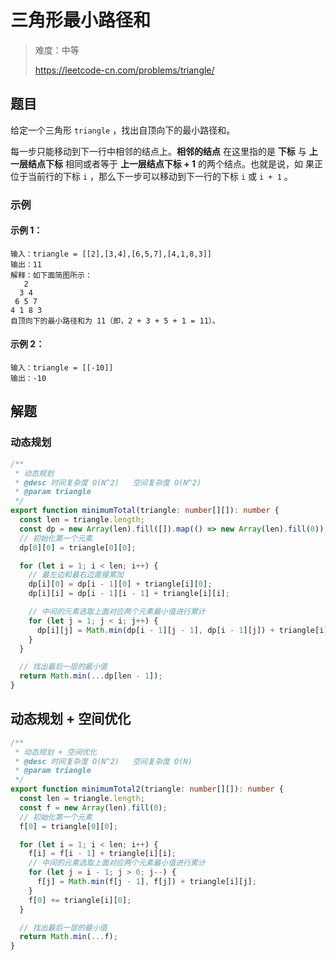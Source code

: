 # 三角形最小路径和

> 难度：中等
>
> https://leetcode-cn.com/problems/triangle/

## 题目

给定一个三角形 `triangle` ，找出自顶向下的最小路径和。

每一步只能移动到下一行中相邻的结点上。**相邻的结点** 在这里指的是 **下标** 与
**上一层结点下标** 相同或者等于 **上一层结点下标 + 1** 的两个结点。也就是说，如
果正位于当前行的下标 `i` ，那么下一步可以移动到下一行的下标 `i` 或 `i + 1` 。

### 示例

#### 示例 1：

```
输入：triangle = [[2],[3,4],[6,5,7],[4,1,8,3]]
输出：11
解释：如下面简图所示：
   2
  3 4
 6 5 7
4 1 8 3
自顶向下的最小路径和为 11（即，2 + 3 + 5 + 1 = 11）。
```

#### 示例 2：

```
输入：triangle = [[-10]]
输出：-10
```

## 解题

### 动态规划

```typescript
/**
 * 动态规划
 * @desc 时间复杂度 O(N^2)   空间复杂度 O(N^2)
 * @param triangle
 */
export function minimumTotal(triangle: number[][]): number {
  const len = triangle.length;
  const dp = new Array(len).fill([]).map(() => new Array(len).fill(0));
  // 初始化第一个元素
  dp[0][0] = triangle[0][0];

  for (let i = 1; i < len; i++) {
    // 最左边和最右边直接累加
    dp[i][0] = dp[i - 1][0] + triangle[i][0];
    dp[i][i] = dp[i - 1][i - 1] + triangle[i][i];

    // 中间的元素选取上面对应两个元素最小值进行累计
    for (let j = 1; j < i; j++) {
      dp[i][j] = Math.min(dp[i - 1][j - 1], dp[i - 1][j]) + triangle[i][j];
    }
  }

  // 找出最后一层的最小值
  return Math.min(...dp[len - 1]);
}
```

## 动态规划 + 空间优化

```typescript
/**
 * 动态规划 + 空间优化
 * @desc 时间复杂度 O(N^2)   空间复杂度 O(N)
 * @param triangle
 */
export function minimumTotal2(triangle: number[][]): number {
  const len = triangle.length;
  const f = new Array(len).fill(0);
  // 初始化第一个元素
  f[0] = triangle[0][0];

  for (let i = 1; i < len; i++) {
    f[i] = f[i - 1] + triangle[i][i];
    // 中间的元素选取上面对应两个元素最小值进行累计
    for (let j = i - 1; j > 0; j--) {
      f[j] = Math.min(f[j - 1], f[j]) + triangle[i][j];
    }
    f[0] += triangle[i][0];
  }

  // 找出最后一层的最小值
  return Math.min(...f);
}
```
